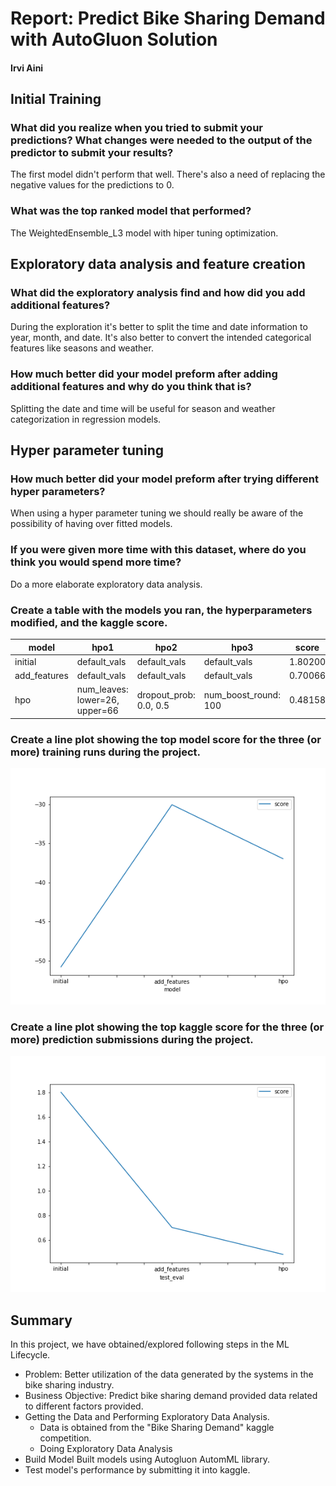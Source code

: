 # Report: Predict Bike Sharing Demand with AutoGluon Solution

#### Irvi Aini

## Initial Training

### What did you realize when you tried to submit your predictions? What changes were needed to the output of the predictor to submit your results?

The first model didn't perform that well. There's also a need of replacing the negative values for the predictions to 0.

### What was the top ranked model that performed?

The WeightedEnsemble_L3 model with hiper tuning optimization.

## Exploratory data analysis and feature creation

### What did the exploratory analysis find and how did you add additional features?

During the exploration it's better to split the time and date information to year, month, and date.
It's also better to convert the intended categorical features like seasons and weather.

### How much better did your model preform after adding additional features and why do you think that is?

Splitting the date and time will be useful for season and weather categorization in regression models.

## Hyper parameter tuning

### How much better did your model preform after trying different hyper parameters?

When using a hyper parameter tuning we should really be aware of the possibility of having over fitted models.

### If you were given more time with this dataset, where do you think you would spend more time?

Do a more elaborate exploratory data analysis.

### Create a table with the models you ran, the hyperparameters modified, and the kaggle score.

|model|hpo1|hpo2|hpo3|score|
|--|--|--|--|--|
|initial|default_vals|default_vals|default_vals|1.80200|
|add_features|default_vals|default_vals|default_vals|0.70066|
|hpo|num_leaves: lower=26, upper=66|dropout_prob: 0.0, 0.5|num_boost_round: 100|0.48158|

### Create a line plot showing the top model score for the three (or more) training runs during the project.

![plot1.PNG](img/model_train_score.png)

### Create a line plot showing the top kaggle score for the three (or more) prediction submissions during the project.

![plot2.PNG](img/model_test_score.png)

## Summary

In this project, we have obtained/explored following steps in the ML Lifecycle.

- Problem: Better utilization of the data generated by the systems in the bike sharing industry.
- Business Objective: Predict bike sharing demand provided data related to different factors provided. 
- Getting the Data and Performing Exploratory Data Analysis.
  - Data is obtained from the "Bike Sharing Demand" kaggle competition. 
  - Doing Exploratory Data Analysis 
- Build Model Built models using Autogluon AutomML library.
- Test model's performance by submitting it into kaggle.

